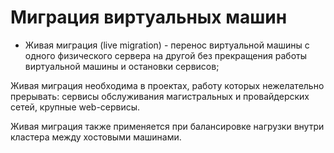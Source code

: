 # Миграция виртуальных машин

* Живая миграция (live migration) - перенос виртуальной машины с одного физического сервера на другой без прекращения работы виртуальной машины и остановки сервисов;

Живая миграция необходима в проектах, работу которых нежелательно прерывать: сервисы обслуживания магистральных и провайдерских сетей, крупные web-сервисы.

Живая миграция также применяется при балансировке нагрузки внутри кластера между хостовыми машинами.

<!-- _footer: Живая миграция [Электронный ресурс]. URL: https://ru.wikipedia.org/wiki/Живая_миграция (дата обращения: 14.04.2020)-->